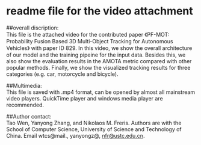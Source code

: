 # readme file for the video attachment
##overall discription:
  <br>This file is the attached video for the contributed paper 《PF-MOT: Probability Fusion Based 3D Multi-Object Tracking for Autonomous Vehicles》 with paper ID 829. In this video, we show the overall architecture of our model and the training pipeine for the input data. Besides this, we also show the evaluation results in the AMOTA metric compared with other popular methods. Finally, we show the visualized tracking results for three categories (e.g. car, motorcycle and bicycle).
  
##Multimedia:
  <br>This file is saved with .mp4 format, can be opened by almost all mainstream video players. QuickTime player and windows media player are recommended.
  
##Author contact:
  <br>Tao Wen, Yanyong Zhang, and Nikolaos M. Freris.
  Authors are with the School of Computer Science, University of Science and Technology of China. 
  Email wtcs@mail., yanyongz@, nfr@ustc.edu.cn.
